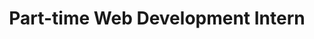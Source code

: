 ---
suppressed: true
title: "Part-time Web Development Intern"
begin: 2013-12-01
end: 2015-12-01
company: "Interlegis"
companyURL: "https://www12.senado.leg.br/interlegis"
companyIcon:
  <svg xmlns="http://www.w3.org/2000/svg" width="16" height="18" fill="none" viewBox="0 0 16 18">
    <path fill="#032974" d="M16 .303H7.467c0 7.377-1.091 12.54-2.372 15.115 1.372 1.751 1.692 1.818 2.972 1.818 4-.467 7.8-5.4 7.933-16.933Z"/>
    <path fill="#05A255" d="M3.067 8.836h-2c0 5.731.994 8.384 2.2 8.4 1.544 0 3.812.002 4.8 0-1.28 0-1.6-.067-2.972-1.819-.965-1.366-1.702-3.53-2.028-6.58Z"/>
    <circle cx="2.2" cy="5.436" r="2.2" fill="#F4B708"/>
  </svg>
stack:
  - "Javascript"
  - "jQuery"
  - "HTML"
  - "CSS"
  - "Zurb Foundation"
  - "Django"
  - "Plone"
  - "Git"
design:
  - "Gimp"
  - "Inkscape"
hiddenFromATS: true
hidden: true
---